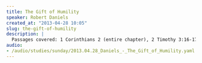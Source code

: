 ```yaml
--- 
title: The Gift of Humility
speaker: Robert Daniels
created_at: "2013-04-28 10:05"
slug: the-gift-of-humility
description: |
  Passages covered: 1 Corinthians 2 (entire chapter), 2 Timothy 3:16-17, Matthew 5:1-2, Luke 10:38-42, Psalm 25:1,5,11-12, Psalm 32:7-11, Psalm 119:33, Matthew 13:10-11, Job 17:4.
audio: 
- /audio/studies/sunday/2013.04.28_Daniels_-_The_Gift_of_Humility.yaml
---
```


